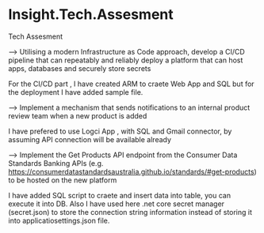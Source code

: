 # Insight.Tech.Assesment
Tech Assesment


--> Utilising a modern Infrastructure as Code approach, develop a CI/CD pipeline that can
repeatably and reliably deploy a platform that can host apps, databases and securely
store secrets

For the CI/CD part , I have created ARM to craete Web App and SQL but for the deployment I have added sample file.

--> Implement a mechanism that sends notifications to an internal product review team when
a new product is added

I have prefered to use Logci App , with SQL and Gmail connector, by assuming API connection will be available already

--> Implement the Get Products API endpoint from the Consumer Data Standards Banking
APIs (e.g. https://consumerdatastandardsaustralia.github.io/standards/#get-products) to
be hosted on the new platform

I have added SQL script to craete and insert data into table, you can execute it into DB. Also I have used here .net core secret manager (secret.json) to store the connection string information instead of storing it into applicatiosettings.json file.
